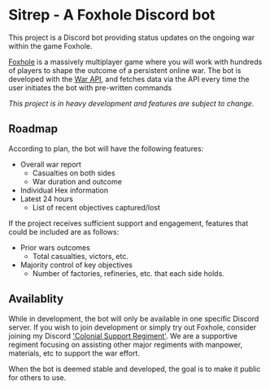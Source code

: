 # Sitrep - A Foxhole Discord bot
This project is a Discord bot providing status updates on the ongoing war within the game Foxhole.

[Foxhole](https://www.foxholegame.com/) is a massively multiplayer game where you will work with hundreds of players to shape the outcome of a persistent online war. The bot is developed with the [War API](https://github.com/clapfoot/warapi), and fetches data via the API every time the user initiates the bot with pre-written commands

*This project is in heavy development and features are subject to change.*
## Roadmap
According to plan, the bot will have the following features:
- Overall war report
  - Casualties on both sides
  - War duration and outcome
- Individual Hex information
- Latest 24 hours
  - List of recent objectives captured/lost

If the project receives sufficient support and engagement, features that could be included are as follows:
- Prior wars outcomes
  - Total casualties, victors, etc.
- Majority control of key objectives
  - Number of factories, refineries, etc. that each side holds.

## Availablity
While in development, the bot will only be available in one specific Discord server. If you wish to join development or simply try out Foxhole, consider joining my Discord ['Colonial Support Regiment'](https://discord.gg/BHnZrqp4J2). We are a supportive regiment focusing on assisting other major regiments with manpower, materials, etc to support the war effort.

When the bot is deemed stable and developed, the goal is to make it public for others to use.